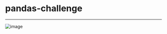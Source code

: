 # pandas-challenge
_____________________________

![image](https://github.com/oas95/pandas-challenge/blob/main/PyCitySchools/Images/education.png)

